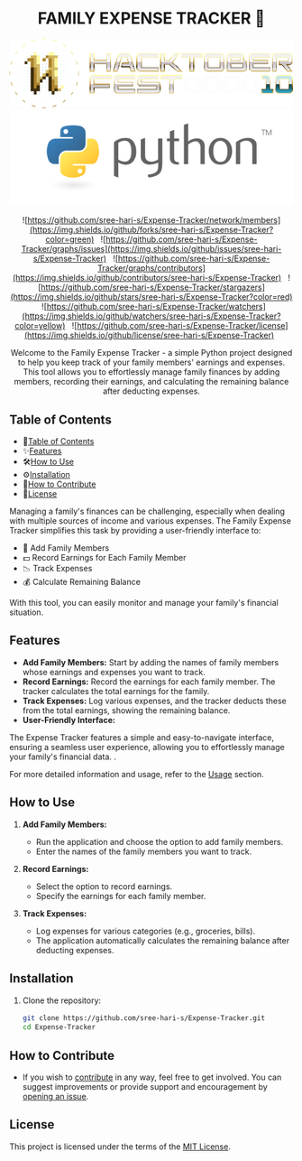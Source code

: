 <h1 align="center">FAMILY EXPENSE TRACKER 🏦</h1>
<p align="center">
    <a href="https://github.com/SVijayB/PyHub"><img src="assets/logo-hacktober.svg" alt="Logo" border="0"></a><br>
    <a href="https://github.com/SVijayB/PyHub"><img src="assets/pyLogo.png" alt="Logo" border="0"></a>
</p>

<div align="center">

![https://github.com/sree-hari-s/Expense-Tracker/network/members](https://img.shields.io/github/forks/sree-hari-s/Expense-Tracker?color=green) &nbsp;
![https://github.com/sree-hari-s/Expense-Tracker/graphs/issues](https://img.shields.io/github/issues/sree-hari-s/Expense-Tracker)  &nbsp;
![https://github.com/sree-hari-s/Expense-Tracker/graphs/contributors](https://img.shields.io/github/contributors/sree-hari-s/Expense-Tracker) &nbsp;
![https://github.com/sree-hari-s/Expense-Tracker/stargazers](https://img.shields.io/github/stars/sree-hari-s/Expense-Tracker?color=red) &nbsp;
![https://github.com/sree-hari-s/Expense-Tracker/watchers](https://img.shields.io/github/watchers/sree-hari-s/Expense-Tracker?color=yellow) &nbsp;
![https://github.com/sree-hari-s/Expense-Tracker/license](https://img.shields.io/github/license/sree-hari-s/Expense-Tracker) &nbsp;

</div>

<div align="center">Welcome to the Family Expense Tracker - a simple Python project designed to help you keep track of your family members' earnings and expenses. This tool allows you to effortlessly manage family finances by adding members, recording their earnings, and calculating the remaining balance after deducting expenses.
</div>

## Table of Contents

- 📑[Table of Contents](#table-of-contents)
- ✨[Features](#features)
- 🛠️[How to Use](#how-to-use)
- ⚙️[Installation](#installation)
- 🙌[How to Contribute](#how-to-contribute)
- 📝[License](#license)

Managing a family's finances can be challenging, especially when dealing with multiple sources of income and various expenses. The Family Expense Tracker simplifies this task by providing a user-friendly interface to:

- 💼 Add Family Members
- 💵 Record Earnings for Each Family Member
- 📉 Track Expenses
- 💰 Calculate Remaining Balance

With this tool, you can easily monitor and manage your family's financial situation.

## Features

- **Add Family Members:** Start by adding the names of family members whose earnings and expenses you want to track.
- **Record Earnings:** Record the earnings for each family member. The tracker calculates the total earnings for the family.
- **Track Expenses:** Log various expenses, and the tracker deducts these from the total earnings, showing the remaining balance.
- **User-Friendly Interface:** 

The Expense Tracker features a simple and easy-to-navigate interface, ensuring a seamless user experience, allowing you to effortlessly manage your family's financial data.
.

For more detailed information and usage, refer to the [Usage](#usage) section.

## How to Use

1. **Add Family Members:**
   - Run the application and choose the option to add family members.
   - Enter the names of the family members you want to track.

2. **Record Earnings:**
   - Select the option to record earnings.
   - Specify the earnings for each family member.

3. **Track Expenses:**
   - Log expenses for various categories (e.g., groceries, bills).
   - The application automatically calculates the remaining balance after deducting expenses.

## Installation

1. Clone the repository:
   ```bash
   git clone https://github.com/sree-hari-s/Expense-Tracker.git
   cd Expense-Tracker

## How to Contribute

- If you wish to [contribute](CONTRIBUTING.md) in any way, feel free to get involved. You can suggest improvements or provide support and encouragement by [opening an issue](https://github.com/sree-hari-s/Expense-Tracker/issues).

## License

This project is licensed under the terms of the [MIT License](LICENSE).


